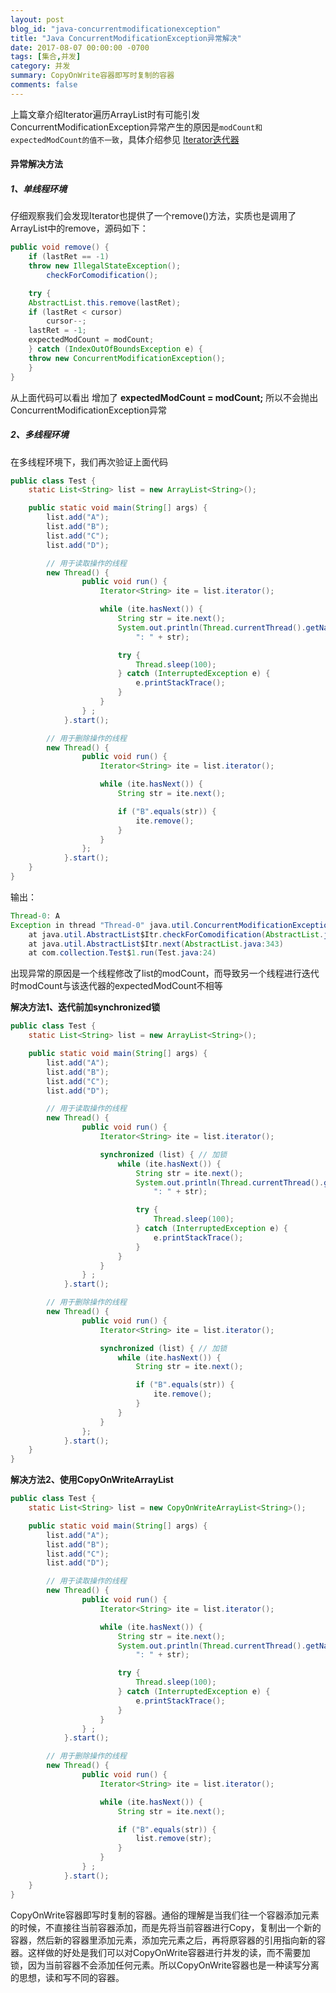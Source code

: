 ```yaml
---
layout: post
blog_id: "java-concurrentmodificationexception"
title: "Java ConcurrentModificationException异常解决"
date: 2017-08-07 00:00:00 -0700
tags: [集合,并发]
category: 并发
summary: CopyOnWrite容器即写时复制的容器
comments: false
---
```


上篇文章介绍Iterator遍历ArrayList时有可能引发ConcurrentModificationException异常产生的原因是`modCount和expectedModCount的值不一致`，具体介绍参见 <a href="http://blog.itmyhome.com/2017/08/java-iterator">Iterator迭代器</a>

#### 异常解决方法

##### **1、单线程环境**

仔细观察我们会发现Iterator也提供了一个remove()方法，实质也是调用了ArrayList中的remove，源码如下：

```java
public void remove() {
    if (lastRet == -1)
	throw new IllegalStateException();
        checkForComodification();

    try {
	AbstractList.this.remove(lastRet);
	if (lastRet < cursor)
	    cursor--;
	lastRet = -1;
	expectedModCount = modCount;
    } catch (IndexOutOfBoundsException e) {
	throw new ConcurrentModificationException();
    }
}
```

从上面代码可以看出 增加了 **expectedModCount = modCount;** 所以不会抛出ConcurrentModificationException异常

##### **2、多线程环境**

在多线程环境下，我们再次验证上面代码

```java
public class Test {
    static List<String> list = new ArrayList<String>();

    public static void main(String[] args) {
        list.add("A");
        list.add("B");
        list.add("C");
        list.add("D");

        // 用于读取操作的线程
        new Thread() {
                public void run() {
                    Iterator<String> ite = list.iterator();

                    while (ite.hasNext()) {
                        String str = ite.next();
                        System.out.println(Thread.currentThread().getName() +
                            ": " + str);

                        try {
                            Thread.sleep(100);
                        } catch (InterruptedException e) {
                            e.printStackTrace();
                        }
                    }
                } ;
            }.start();

        // 用于删除操作的线程
        new Thread() {
                public void run() {
                    Iterator<String> ite = list.iterator();

                    while (ite.hasNext()) {
                        String str = ite.next();

                        if ("B".equals(str)) {
                            ite.remove();
                        }
                    }
                };
            }.start();
    }
}

```

输出：

```java
Thread-0: A
Exception in thread "Thread-0" java.util.ConcurrentModificationException
	at java.util.AbstractList$Itr.checkForComodification(AbstractList.java:372)
	at java.util.AbstractList$Itr.next(AbstractList.java:343)
	at com.collection.Test$1.run(Test.java:24)

```

出现异常的原因是一个线程修改了list的modCount，而导致另一个线程进行迭代时modCount与该迭代器的expectedModCount不相等

**解决方法1、迭代前加synchronized锁**

```java
public class Test {
    static List<String> list = new ArrayList<String>();

    public static void main(String[] args) {
        list.add("A");
        list.add("B");
        list.add("C");
        list.add("D");

        // 用于读取操作的线程
        new Thread() {
                public void run() {
                    Iterator<String> ite = list.iterator();

                    synchronized (list) { // 加锁
                        while (ite.hasNext()) {
                            String str = ite.next();
                            System.out.println(Thread.currentThread().getName() +
                                ": " + str);

                            try {
                                Thread.sleep(100);
                            } catch (InterruptedException e) {
                                e.printStackTrace();
                            }
                        }
                    }
                } ;
            }.start();

        // 用于删除操作的线程
        new Thread() {
                public void run() {
                    Iterator<String> ite = list.iterator();

                    synchronized (list) { // 加锁
                        while (ite.hasNext()) {
                            String str = ite.next();

                            if ("B".equals(str)) {
                                ite.remove();
                            }
                        }
                    }
                };
            }.start();
    }
}
```

**解决方法2、使用CopyOnWriteArrayList**

```java
public class Test {
    static List<String> list = new CopyOnWriteArrayList<String>();

    public static void main(String[] args) {
        list.add("A");
        list.add("B");
        list.add("C");
        list.add("D");

        // 用于读取操作的线程
        new Thread() {
                public void run() {
                    Iterator<String> ite = list.iterator();

                    while (ite.hasNext()) {
                        String str = ite.next();
                        System.out.println(Thread.currentThread().getName() +
                            ": " + str);

                        try {
                            Thread.sleep(100);
                        } catch (InterruptedException e) {
                            e.printStackTrace();
                        }
                    }
                } ;
            }.start();

        // 用于删除操作的线程
        new Thread() {
                public void run() {
                    Iterator<String> ite = list.iterator();

                    while (ite.hasNext()) {
                        String str = ite.next();

                        if ("B".equals(str)) {
                            list.remove(str);
                        }
                    }
                } ;
            }.start();
    }
}
```

CopyOnWrite容器即写时复制的容器。通俗的理解是当我们往一个容器添加元素的时候，不直接往当前容器添加，而是先将当前容器进行Copy，复制出一个新的容器，然后新的容器里添加元素，添加完元素之后，再将原容器的引用指向新的容器。这样做的好处是我们可以对CopyOnWrite容器进行并发的读，而不需要加锁，因为当前容器不会添加任何元素。所以CopyOnWrite容器也是一种读写分离的思想，读和写不同的容器。


